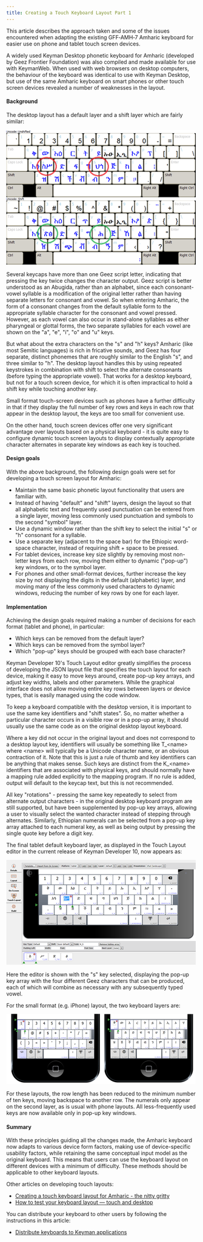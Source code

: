 ```yaml
---
title: Creating a Touch Keyboard Layout Part 1
---
```


This article describes the approach taken and some of the issues encountered when adapting the existing GFF‑AMH‑7 Amharic keyboard for easier use on phone and tablet touch screen devices.

A widely used Keyman Desktop phonetic keyboard for Amharic (developed by Geez Frontier Foundation) was also compiled and made available for use with KeymanWeb. When used with web browsers on desktop computers, the behaviour of the keyboard was identical to use with Keyman Desktop, but use of the same Amharic keyboard on smart phones or other touch screen devices revealed a number of weaknesses in the layout.

#### Background

The desktop layout has a default layer and a shift layer which are fairly similar:

![](/cdn/dev/img/developer/100/touch_amharic_keyboard.png)


Several keycaps have more than one Geez script letter, indicating that pressing the key twice changes the character output. Geez script is better understood as an Abugida, rather than an alphabet, since each consonant-vowel syllable is a modification of the original letter rather than having separate letters for consonant and vowel. So when entering Amharic, the form of a consonant changes from the default syllable form to the appropriate syllable character for the consonant and vowel pressed. However, as each vowel can also occur in stand-alone syllables as either pharyngeal or glottal forms, the two separate syllables for each vowel are shown on the "a", "e", "i", "o" and "u" keys.

But what about the extra characters on the "s" and "h" keys? Amharic (like most Semitic languages) is rich in fricative sounds, and Geez has four separate, distinct phonemes that are roughly similar to the English
"s", and three similar to "h". The desktop layout handles this by using
repeated keystrokes in combination with shift to select the alternate
consonants (before typing the appropriate vowel). That works for a
desktop keyboard, but not for a touch screen device, for which it is
often impractical to hold a shift key while touching another key.

Small format touch-screen devices such as phones have a further
difficulty in that if they display the full number of key rows and keys
in each row that appear in the desktop layout, the keys are too small
for convenient use.

On the other hand, touch screen devices offer one very significant
advantage over layouts based on a physical keyboard - it is quite easy
to configure dynamic touch screen layouts to display contextually
appropriate character alternates in separate key windows as each key is
touched.

#### Design goals

With the above background, the following design goals were set for
developing a touch screen layout for Amharic:
-   Maintain the same basic phonetic layout functionality that users are familiar with.
-   Instead of having "default" and "shift" layers, design the layout so that all alphabetic text and frequently used punctuation can be entered from a single layer, moving less commonly used punctuation and symbols to the second "symbol" layer.
-   Use a dynamic window rather than the shift key to select the initial "s" or "h" consonant for a syllable.
-   Use a separate key (adjacent to the space bar) for the Ethiopic word-space character, instead of requiring shift + space to be pressed.
-   For tablet devices, increase key size slightly by removing most non-letter keys from each row, moving them either to dynamic ("pop-up") key windows, or to the symbol layer.
-   For phones and other small-format devices, further increase the key size by not displaying the digits in the default (alphabetic) layer, and moving many of the less commonly used characters to dynamic windows, reducing the number of key rows by one for each layer.

#### Implementation

Achieving the design goals required making a number of decisions for
each format (tablet and phone), in particular:

-   Which keys can be removed from the default layer?
-   Which keys can be removed from the symbol layer?
-   Which "pop-up" keys should be grouped with each base character?

Keyman Developer 10's Touch Layout editor greatly simplifies the process
of developing the JSON layout file that specifies the touch layout for
each device, making it easy to move keys around, create pop-up key
arrays, and adjust key widths, labels and other parameters. While the
graphical interface does not allow moving entire key rows between layers
or device types, that is easily managed using the code window.

To keep a keyboard compatible with the desktop version, it is important
to use the same key identifiers and "shift states". So, no matter
whether a particular character occurs in a visible row or in a pop-up
array, it should usually use the same code as on the original desktop
layout keyboard.

Where a key did not occur in the original layout and does not correspond
to a desktop layout key, identifiers will usually be something like
T\_&lt;name&gt; where &lt;name&gt; will typically be a Unicode character
name, or an obvious contraction of it. Note that this is just a rule of
thumb and key identifiers can be anything that makes sense. Such keys
are distinct from the K\_&lt;name&gt; identifiers that are associated
with physical keys, and should normally have a mapping rule added
explicitly to the mapping program. If no rule is added, output will
default to the keycap text, but this is not recommended.

All key "rotations" - pressing the same key repeatedly to select from
alternate output characters - in the original desktop keyboard program
are still supported, but have been supplemented by pop-up key arrays,
allowing a user to visually select the wanted character instead of
stepping through alternates. Similarly, Ethiopian numerals can be
selected from a pop-up key array attached to each numeral key, as well
as being output by pressing the single quote key before a digit key.

The final tablet default keyboard layer, as displayed in the Touch
Layout editor in the current release of Keyman Developer 10, now appears
as:

![](/cdn/dev/img/developer/100/touch_amharic_keyboard_2.png)


Here the editor is shown with the "s" key selected, displaying the
pop-up key array with the four different Geez characters that can be
produced, each of which will combine as necessary with any subsequently
typed vowel.

For the small format (e.g. iPhone) layout, the two keyboard layers are:

![](/cdn/dev/img/developer/100/touch_amharic_keyboard_3.png)


For these layouts, the row length has been reduced to the minimum number
of ten keys, moving backspace to another row. The numerals only appear
on the second layer, as is usual with phone layouts. All less-frequently
used keys are now available only in pop-up key windows.

#### Summary

With these principles guiding all the changes made, the Amharic keyboard
now adapts to various device form factors, making use of device-specific
usability factors, while retaining the same conceptual input model as
the original keyboard. This means that users can use the keyboard layout
on different devices with a minimum of difficulty. These methods should
be applicable to other keyboard layouts.

Other articles on developing touch layouts:

-   [Creating a touch keyboard layout for Amharic - the nitty gritty](creating-a-touch-keyboard-layout-for-amharic-the-nitty-gritty)
-   [How to test your keyboard layout — touch and desktop](../test/keyboard-touch-and-desktop)

You can distribute your keyboard to other users by following the
instructions in this article:

-   [Distribute keyboards to Keyman applications](../distribute/packages)